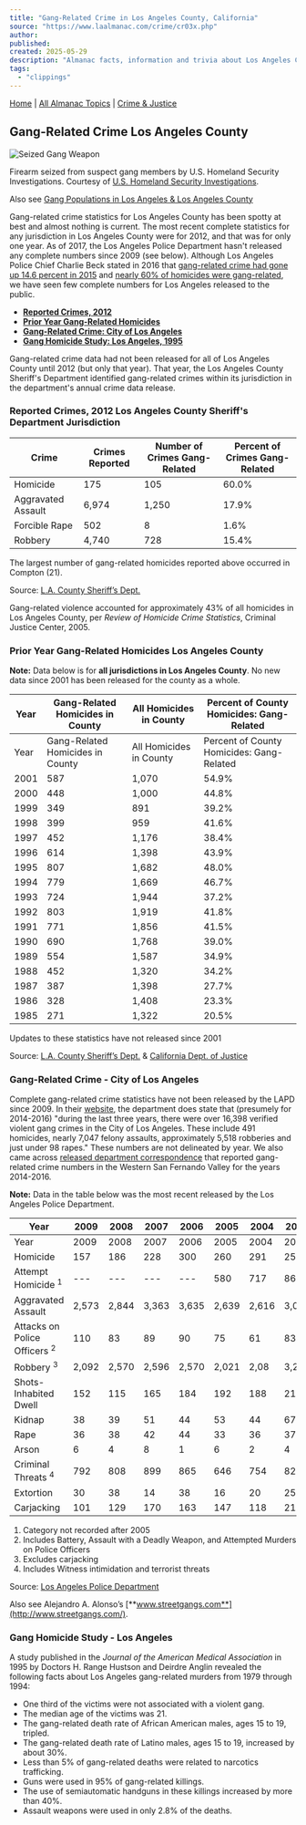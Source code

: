 ```yaml
---
title: "Gang-Related Crime in Los Angeles County, California"
source: "https://www.laalmanac.com/crime/cr03x.php"
author:
published:
created: 2025-05-29
description: "Almanac facts, information and trivia about Los Angeles County, its people, cities and communities."
tags:
  - "clippings"
---
```

[Home](https://www.laalmanac.com/index.php) | [All Almanac Topics](https://www.laalmanac.com/county/index.php) | [Crime & Justice](https://www.laalmanac.com/crime/index.php)  
  

## Gang-Related Crime Los Angeles County

![Seized Gang Weapon](https://www.laalmanac.com/images/photo_gang_weapon_seized.jpg "Seized Gang Weapon")

Firearm seized from suspect gang members by U.S. Homeland Security Investigations. Courtesy of [U.S. Homeland Security Investigations](https://www.ice.gov/hsi).

Also see [Gang Populations in Los Angeles & Los Angeles County](https://www.laalmanac.com/crime/cr03v.php)

Gang-related crime statistics for Los Angeles County has been spotty at best and almost nothing is current. The most recent complete statistics for any jurisdiction in Los Angeles County were for 2012, and that was for only one year. As of 2017, the Los Angeles Police Department hasn't released any complete numbers since 2009 (see below). Although Los Angeles Police Chief Charlie Beck stated in 2016 that [gang-related crime had gone up 14.6 percent in 2015](http://www.dailynews.com/2016/01/13/gang-related-domestic-violence-crimes-spike-in-los-angeles/) and [nearly 60% of homicides were gang-related](http://www.latimes.com/local/lanow/la-me-ln-crime-rises-in-los-angeles-20160112-story.html), we have seen few complete numbers for Los Angeles released to the public.

  
- [**Reported Crimes, 2012**](https://www.laalmanac.com/crime/#reported)
- [**Prior Year Gang-Related Homicides**](https://www.laalmanac.com/crime/#homicides)
- [**Gang-Related Crime: City of Los Angeles**](https://www.laalmanac.com/crime/#lacity)
- [**Gang Homicide Study: Los Angeles, 1995**](https://www.laalmanac.com/crime/#study)
  

Gang-related crime data had not been released for all of Los Angeles County until 2012 (but only that year). That year, the Los Angeles County Sheriff's Department identified gang-related crimes within its jurisdiction in the department's annual crime data release.

### Reported Crimes, 2012 Los Angeles County Sheriff's Department Jurisdiction

| Crime | Crimes Reported | Number of Crimes   Gang-Related | Percent of Crimes   Gang-Related |
| --- | --- | --- | --- |
| Homicide | 175 | 105 | 60.0% |
| Aggravated Assault | 6,974 | 1,250 | 17.9% |
| Forcible Rape | 502 | 8 | 1.6% |
| Robbery | 4,740 | 728 | 15.4% |

The largest number of gang-related homicides reported above occurred in Compton (21).

Source: [L.A. County Sheriff’s Dept.](http://sheriff.lacounty.gov/)

  

Gang-related violence accounted for approximately 43% of all homicides in Los Angeles County, per *Review of Homicide Crime Statistics*, Criminal Justice Center, 2005.

  

### Prior Year Gang-Related Homicides Los Angeles County

**Note:** Data below is for **all jurisdictions in Los Angeles County**. No new data since 2001 has been released for the county as a whole.

| Year | Gang-Related Homicides in County | All Homicides in County | Percent of County Homicides: Gang-Related |
| --- | --- | --- | --- |
| Year | Gang-Related Homicides in County | All Homicides in County | Percent of County Homicides: Gang-Related |
| 2001 | 587 | 1,070 | 54.9% |
| 2000 | 448 | 1,000 | 44.8% |
| 1999 | 349 | 891 | 39.2% |
| 1998 | 399 | 959 | 41.6% |
| 1997 | 452 | 1,176 | 38.4% |
| 1996 | 614 | 1,398 | 43.9% |
| 1995 | 807 | 1,682 | 48.0% |
| 1994 | 779 | 1,669 | 46.7% |
| 1993 | 724 | 1,944 | 37.2% |
| 1992 | 803 | 1,919 | 41.8% |
| 1991 | 771 | 1,856 | 41.5% |
| 1990 | 690 | 1,768 | 39.0% |
| 1989 | 554 | 1,587 | 34.9% |
| 1988 | 452 | 1,320 | 34.2% |
| 1987 | 387 | 1,398 | 27.7% |
| 1986 | 328 | 1,408 | 23.3% |
| 1985 | 271 | 1,322 | 20.5% |

Updates to these statistics have not released since 2001

Source: [L.A. County Sheriff’s Dept.](http://sheriff.lacounty.gov/) & [California Dept. of Justice](https://oag.ca.gov/)

  

### Gang-Related Crime - City of Los Angeles

Complete gang-related crime statistics have not been released by the LAPD since 2009. In their [website](http://www.lapdonline.org/get_informed/content_basic_view/1396), the department does state that (presumely for 2014-2016) "during the last three years, there were over 16,398 verified violent gang crimes in the City of Los Angeles. These include 491 homicides, nearly 7,047 felony assaults, approximately 5,518 robberies and just under 98 rapes." These numbers are not delineated by year. We also came across [released department correspondence](http://www.lapdpolicecom.lacity.org/032117/BPC_17-0100.pdf) that reported gang-related crime numbers in the Western San Fernando Valley for the years 2014-2016.

**Note:** Data in the table below was the most recent released by the Los Angeles Police Department.

| Year | 2009 | 2008 | 2007 | 2006 | 2005 | 2004 | 2003 | 2002 | 2001 | 2000 |
| --- | --- | --- | --- | --- | --- | --- | --- | --- | --- | --- |
| Year | 2009 | 2008 | 2007 | 2006 | 2005 | 2004 | 2003 | 2002 | 2001 | 2000 |
| Homicide | 157 | 186 | 228 | 300 | 260 | 291 | 259 | 350 | 347 | 332 |
| Attempt Homicide <sup>1</sup> | \--- | \--- | \--- | \--- | 580 | 717 | 861 | 726 | 728 | 635 |
| Aggravated Assault | 2,573 | 2,844 | 3,363 | 3,635 | 2,639 | 2,616 | 3,063 | 3,430 | 3,508 | 2,935 |
| Attacks on Police Officers <sup>2</sup> | 110 | 83 | 89 | 90 | 75 | 61 | 83 | 114 | 138 | 96 |
| Robbery <sup>3</sup> | 2,092 | 2,570 | 2,596 | 2,570 | 2,021 | 2,08 | 3,274 | 2,808 | 2,754 | 2,490 |
| Shots- Inhabited Dwell | 152 | 115 | 165 | 184 | 192 | 188 | 219 | 330 | 366 | 249 |
| Kidnap | 38 | 39 | 51 | 44 | 53 | 44 | 67 | 77 | 64 | 62 |
| Rape | 36 | 38 | 42 | 44 | 33 | 36 | 37 | 65 | 59 | 69 |
| Arson | 6 | 4 | 8 | 1 | 6 | 2 | 4 | 6 | 4 | 4 |
| Criminal Threats <sup>4</sup> | 792 | 808 | 899 | 865 | 646 | 754 | 826 | 849 | 812 | 543 |
| Extortion | 30 | 38 | 14 | 38 | 16 | 20 | 25 | 6 | 11 | 10 |
| Carjacking | 101 | 129 | 170 | 163 | 147 | 118 | 211 | 209 | 143 | 163 |

1) Category not recorded after 2005  
2) Includes Battery, Assault with a Deadly Weapon, and Attempted Murders on Police Officers  
3) Excludes carjacking  
4) Includes Witness intimidation and terrorist threats

Source: [Los Angeles Police Department](http://www.lapdonline.org/)

  

Also see Alejandro A. Alonso’s [**www.streetgangs.com**](http://www.streetgangs.com/).

  

### Gang Homicide Study - Los Angeles

A study published in the *Journal of the American Medical Association* in 1995 by Doctors H. Range Hustson and Deirdre Anglin revealed the following facts about Los Angeles gang-related murders from 1979 through 1994:

- One third of the victims were not associated with a violent gang.
- The median age of the victims was 21.
- The gang-related death rate of African American males, ages 15 to 19, tripled.
- The gang-related death rate of Latino males, ages 15 to 19, increased by about 30%.
- Less than 5% of gang-related deaths were related to narcotics trafficking.
- Guns were used in 95% of gang-related killings.
- The use of semiautomatic handguns in these killings increased by more than 40%.
- Assault weapons were used in only 2.8% of the deaths.